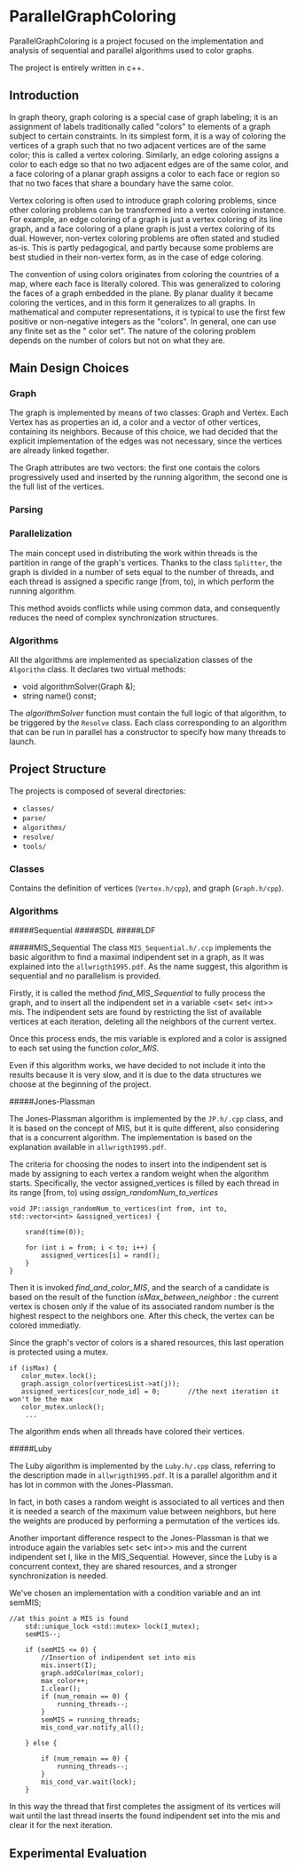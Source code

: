 # ParallelGraphColoring

ParallelGraphColoring is a project focused on the implementation and analysis of sequential and parallel algorithms used
to color graphs.

The project is entirely written in c++.

## Introduction

In graph theory, graph coloring is a special case of graph labeling; it is an assignment of labels traditionally
called "colors" to elements of a graph subject to certain constraints. In its simplest form, it is a way of coloring the
vertices of a graph such that no two adjacent vertices are of the same color; this is called a vertex coloring.
Similarly, an edge coloring assigns a color to each edge so that no two adjacent edges are of the same color, and a face
coloring of a planar graph assigns a color to each face or region so that no two faces that share a boundary have the
same color.

Vertex coloring is often used to introduce graph coloring problems, since other coloring problems can be transformed
into a vertex coloring instance. For example, an edge coloring of a graph is just a vertex coloring of its line graph,
and a face coloring of a plane graph is just a vertex coloring of its dual. However, non-vertex coloring problems are
often stated and studied as-is. This is partly pedagogical, and partly because some problems are best studied in their
non-vertex form, as in the case of edge coloring.

The convention of using colors originates from coloring the countries of a map, where each face is literally colored.
This was generalized to coloring the faces of a graph embedded in the plane. By planar duality it became coloring the
vertices, and in this form it generalizes to all graphs. In mathematical and computer representations, it is typical to
use the first few positive or non-negative integers as the "colors". In general, one can use any finite set as the "
color set". The nature of the coloring problem depends on the number of colors but not on what they are.

## Main Design Choices

### Graph
The graph is implemented by means of two classes: Graph and Vertex.
Each Vertex has as properties an id, a color and a vector of other vertices, containing its 
neighbors.
Because of this choice, we had decided that the explicit implementation of the edges was not 
necessary, since the vertices are already linked together.

The Graph attributes are two vectors: the first one contais the colors progressively used and inserted by the running algorithm, the second one is the full list of the vertices.

### Parsing

### Parallelization

The main concept used in distributing the work within threads is the partition in range of the 
graph's vertices. Thanks to the class `Splitter`, the graph is divided in a number of sets equal to 
the number of threads, and each thread is assigned a specific range [from, to), in which perform the running 
algorithm.

This method avoids conflicts while using common data, and consequently reduces the need of 
complex synchronization structures.

### Algorithms

All the algorithms are implemented as specialization classes of the `Algorithm` class. It 
declares two virtual methods:
* void algorithmSolver(Graph &);
* string name() const;

The *algorithmSolver* function must contain the full logic of that algorithm, to be triggered by 
the `Resolve` class.
Each class corresponding to an algorithm that can be run in parallel has a constructor to specify 
how many threads to launch.


## Project Structure

The projects is composed of several directories:

* `classes/`
* `parse/`
* `algorithms/`
* `resolve/`
* `tools/`

### Classes

Contains the definition of vertices (`Vertex.h/cpp`), and graph (`Graph.h/cpp`).

### Algorithms

#####Sequential
#####SDL
#####LDF



#####MIS_Sequential
The class `MIS_Sequential.h/.ccp` implements the basic algorithm to find a maximal indipendent set 
in a graph, as it was explained into the `allwrigth1995.pdf`. As the name suggest, this algorithm is 
sequential and no parallelism is provided.

Firstly, it is called the method *find_MIS_Sequential* to fully process the graph, and to insert 
all the indipendent set in a variable <set< set< int>> mis. The indipendent sets are found by 
restricting the list of available vertices at each iteration, deleting all the neighbors of the 
current vertex.

Once this process ends, the mis variable is explored and a color is assigned to each set using 
the function *color_MIS*.

Even if this algorithm works, we have decided to not include it into the results because it is 
very slow, and it is due to the data structures we choose at the beginning of the project.

#####Jones-Plassman

The Jones-Plassman algorithm is implemented by the `JP.h/.cpp` class, and it is based on the concept of MIS, 
but it is quite different, also considering that is a concurrent algorithm. The implementation is based on
the explanation available in `allwrigth1995.pdf`.

The criteria for choosing the nodes to insert into the indipendent set is made by assigning to 
each vertex a random weight when the algorithm starts. Specifically, the vector<int> 
assigned_vertices is filled by each thread in its range [from, to) using *assign_randomNum_to_vertices* 

    void JP::assign_randomNum_to_vertices(int from, int to, std::vector<int> &assigned_vertices) {
    
        srand(time(0));
    
        for (int i = from; i < to; i++) {
            assigned_vertices[i] = rand();
        }
    }
        
Then it is invoked *find_and_color_MIS*, and the search of a candidate is based on
the result of the function *isMax_between_neighbor* : the current vertex is chosen
only if the value of its associated random number is the highest respect to the neighbors one.
After this check, the vertex can be colored immediatly.

Since the graph's vector of colors is a shared resources, this last operation
is protected using a mutex.

    if (isMax) {
       color_mutex.lock();
       graph.assign_color(verticesList->at(j));
       assigned_vertices[cur_node_id] = 0;       //the next iteration it won't be the max
       color_mutex.unlock();
        ...
        
The algorithm ends when all threads have colored their vertices.

#####Luby

The Luby algorithm is implemented by the `Luby.h/.cpp` class, referring to the
description made in `allwrigth1995.pdf`. It is a parallel algorithm and it has
lot in common with the Jones-Plassman.

In fact, in both cases a random weight is associated to all vertices and then
it is needed a search of the maximum value between neighbors, but here 
the weights are produced by performing a permutation of the vertices ids.

Another important difference respect to the Jones-Plassman is that we
introduce again the variables set< set< int>> mis and the current indipendent 
set I, like in the MIS_Sequential. However, since the Luby is a concurrent
context, they are shared resources, and a stronger synchronization is needed.

We've chosen an implementation with a condition variable and an int semMIS;

    //at this point a MIS is found
        std::unique_lock <std::mutex> lock(I_mutex);
        semMIS--;

        if (semMIS <= 0) {
            //Insertion of indipendent set into mis
            mis.insert(I);
            graph.addColor(max_color);
            max_color++;
            I.clear();
            if (num_remain == 0) {
                running_threads--;
            }
            semMIS = running_threads;
            mis_cond_var.notify_all();

        } else {

            if (num_remain == 0) {
                running_threads--;
            }
            mis_cond_var.wait(lock);
        }

In this way the thread that first completes the assigment of its vertices 
will wait until the last thread inserts the found indipendent set into the mis
and clear it for the next iteration.


## Experimental Evaluation

